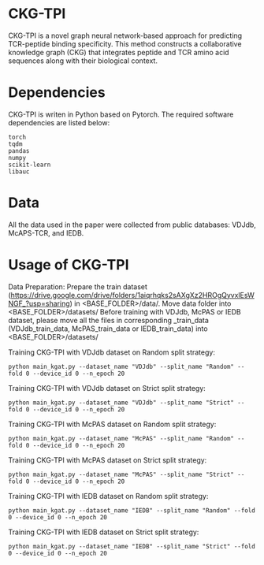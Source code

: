 # CKG-TPI
CKG-TPI is a novel graph neural network-based approach for predicting TCR-peptide binding specificity. This method constructs a collaborative knowledge graph (CKG) that integrates peptide and TCR amino acid sequences along with their biological context.

# Dependencies
CKG-TPI is writen in Python based on Pytorch. The required software dependencies are listed below:
```
torch
tqdm
pandas
numpy
scikit-learn
libauc
```

# Data
All the data used in the paper were collected from public databases: VDJdb, McAPS-TCR, and IEDB.

# Usage of CKG-TPI
Data Preparation:
Prepare the train dataset (https://drive.google.com/drive/folders/1aiqrhqks2sAXgXz2HROgQyvxlEsWNGF_?usp=sharing) in <BASE_FOLDER>/data/.
Move data folder into <BASE_FOLDER>/datasets/
Before training with VDJdb, McPAS or IEDB dataset, please move all the files in corresponding <dataset>_train_data (VDJdb_train_data, McPAS_train_data or IEDB_train_data) into <BASE_FOLDER>/datasets/


Training CKG-TPI with VDJdb dataset on Random split strategy:
```
python main_kgat.py --dataset_name "VDJdb" --split_name "Random" --fold 0 --device_id 0 --n_epoch 20
```
Training CKG-TPI with VDJdb dataset on Strict split strategy:
```
python main_kgat.py --dataset_name "VDJdb" --split_name "Strict" --fold 0 --device_id 0 --n_epoch 20
```
Training CKG-TPI with McPAS dataset on Random split strategy:
```
python main_kgat.py --dataset_name "McPAS" --split_name "Random" --fold 0 --device_id 0 --n_epoch 20
```
Training CKG-TPI with McPAS dataset on Strict split strategy:
```
python main_kgat.py --dataset_name "McPAS" --split_name "Strict" --fold 0 --device_id 0 --n_epoch 20
```
Training CKG-TPI with IEDB dataset on Random split strategy:
```
python main_kgat.py --dataset_name "IEDB" --split_name "Random" --fold 0 --device_id 0 --n_epoch 20
```
Training CKG-TPI with IEDB dataset on Strict split strategy:
```
python main_kgat.py --dataset_name "IEDB" --split_name "Strict" --fold 0 --device_id 0 --n_epoch 20
```

